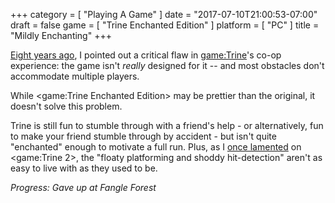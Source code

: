 +++
category = [ "Playing A Game" ]
date = "2017-07-10T21:00:53-07:00"
draft = false
game = [ "Trine Enchanted Edition" ]
platform = [ "PC" ]
title = "Mildly Enchanting"
+++

[Eight years ago]($SiteBaseURL$2009/08/22/trine-4/), I pointed out a critical flaw in <game:Trine>'s co-op experience: the game isn't <i>really</i> designed for it -- and most obstacles don't accommodate multiple players.

While <game:Trine Enchanted Edition> may be prettier than the original, it doesn't solve this problem.

Trine is still fun to stumble through with a friend's help - or alternatively, fun to make your friend stumble through by accident - but isn't quite "enchanted" enough to motivate a full run.  Plus, as I [once lamented]($SiteBaseURL$2014/07/31/trine-trine-again/) on <game:Trine 2>, the "floaty platforming and shoddy hit-detection" aren't as easy to live with as they used to be.

<i>Progress: Gave up at Fangle Forest</i>
